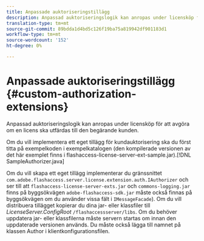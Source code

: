 ```yaml
---
title: Anpassade auktoriseringstillägg
description: Anpassad auktoriseringslogik kan anropas under licensköp för att avgöra om en licens ska utfärdas till den begärande kunden.
translation-type: tm+mt
source-git-commit: 89bdda1d4bd5c126f19ba75a819942df901183d1
workflow-type: tm+mt
source-wordcount: '152'
ht-degree: 0%

---
```



# Anpassade auktoriseringstillägg {#custom-authorization-extensions}

Anpassad auktoriseringslogik kan anropas under licensköp för att avgöra om en licens ska utfärdas till den begärande kunden.

Om du vill implementera ett eget tillägg för kundauktorisering ska du först titta på exempelkoden i exempelkatalogen (den kompilerade versionen av det här exemplet finns i flashaccess-license-server-ext-sample.jar).[!DNL SampleAuthorizer.java]

Om du vill skapa ett eget tillägg implementerar du gränssnittet `com.adobe.flashaccess.server.license.extension.auth.IAuthorizer` och ser till att `flashaccess-license-server-exts.jar` och `commons-logging.jar` finns på byggsökvägen `adobe-flashaccess-sdk.jar` måste också finnas på byggsökvägen om du använder vissa fält i `IMessageFacade`). Om du vill distribuera tillägget kopierar du dina jar- eller klassfiler till *LicenseServer.ConfigRoot* `/flashaccessserver/libs`. Om du behöver uppdatera jar- eller klassfilerna måste servern startas om innan den uppdaterade versionen används. Du måste också lägga till namnet på klassen Author i klientkonfigurationsfilen.
